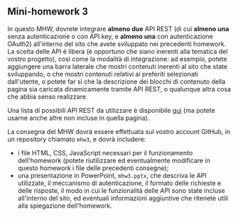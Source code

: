 ﻿## Mini-homework 3

In questo MHW, dovrete integrare **almeno due** API REST (di cui **almeno una** senza autenticazione o con API key, e **almeno una** con autenticazione OAuth2) all'interno del sito che avete sviluppato nei precedenti homework. La scelta delle API è libera (è opportuno che siano inerenti alla tematica del vostro progetto), così come la modalità di integrazione: ad esempio, potete aggiungere una barra laterale che mostri contenuti inerenti al sito che state sviluppando, o che mostri contenuti relativi ai preferiti selezionati dall'utente, o potete far sì che la descrizione dei blocchi di contenuto della pagina sia caricata dinamicamente tramite API REST, o qualunque altra cosa che abbia senso realizzare.

Una lista di possibili API REST da utilizzare è disponibile [qui](https://github.com/public-apis/public-apis) (ma potete usarne anche altre non incluse in quella pagina).

La consegna del MHW dovrà essere effettuata sul vostro account GitHub, in un repository chiamato `mhw3`, e dovrà includere:
-   i file HTML, CSS, JavaScript necessari per il funzionamento dell'homework (potete riutilizzare ed eventualmente modificare in questo homework i file delle precedenti consegne);
-   una presentazione in PowerPoint,  `mhw3.pptx`, che descriva le API utilizzate, il meccanismo di autenticazione, il formato delle richieste e delle risposte, il modo in cui le funzionalità delle API sono state incluse all'interno del sito, ed eventuali informazioni aggiuntive che ritenete utili alla spiegazione dell'homework.
